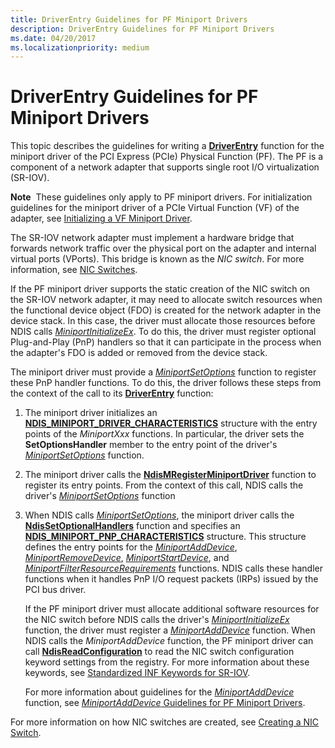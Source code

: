 ```yaml
---
title: DriverEntry Guidelines for PF Miniport Drivers
description: DriverEntry Guidelines for PF Miniport Drivers
ms.date: 04/20/2017
ms.localizationpriority: medium
---
```


# DriverEntry Guidelines for PF Miniport Drivers


This topic describes the guidelines for writing a [**DriverEntry**](./initializing-a-miniport-driver.md) function for the miniport driver of the PCI Express (PCIe) Physical Function (PF). The PF is a component of a network adapter that supports single root I/O virtualization (SR-IOV).

**Note**  These guidelines only apply to PF miniport drivers. For initialization guidelines for the miniport driver of a PCIe Virtual Function (VF) of the adapter, see [Initializing a VF Miniport Driver](initializing-a-vf-miniport-driver.md).

 

The SR-IOV network adapter must implement a hardware bridge that forwards network traffic over the physical port on the adapter and internal virtual ports (VPorts). This bridge is known as the *NIC switch*. For more information, see [NIC Switches](nic-switches.md).

If the PF miniport driver supports the static creation of the NIC switch on the SR-IOV network adapter, it may need to allocate switch resources when the functional device object (FDO) is created for the network adapter in the device stack. In this case, the driver must allocate those resources before NDIS calls [*MiniportInitializeEx*](/windows-hardware/drivers/ddi/ndis/nc-ndis-miniport_initialize). To do this, the driver must register optional Plug-and-Play (PnP) handlers so that it can participate in the process when the adapter's FDO is added or removed from the device stack.

The miniport driver must provide a [*MiniportSetOptions*](/windows-hardware/drivers/ddi/ndis/nc-ndis-set_options) function to register these PnP handler functions. To do this, the driver follows these steps from the context of the call to its [**DriverEntry**](./initializing-a-miniport-driver.md) function:

1.  The miniport driver initializes an [**NDIS\_MINIPORT\_DRIVER\_CHARACTERISTICS**](/windows-hardware/drivers/ddi/ndis/ns-ndis-_ndis_miniport_driver_characteristics) structure with the entry points of the *MiniportXxx* functions. In particular, the driver sets the **SetOptionsHandler** member to the entry point of the driver's [*MiniportSetOptions*](/windows-hardware/drivers/ddi/ndis/nc-ndis-set_options) function.

2.  The miniport driver calls the [**NdisMRegisterMiniportDriver**](/windows-hardware/drivers/ddi/ndis/nf-ndis-ndismregisterminiportdriver) function to register its entry points. From the context of this call, NDIS calls the driver's [*MiniportSetOptions*](/windows-hardware/drivers/ddi/ndis/nc-ndis-set_options) function

3.  When NDIS calls [*MiniportSetOptions*](/windows-hardware/drivers/ddi/ndis/nc-ndis-set_options), the miniport driver calls the [**NdisSetOptionalHandlers**](/windows-hardware/drivers/ddi/ndis/nf-ndis-ndissetoptionalhandlers) function and specifies an [**NDIS\_MINIPORT\_PNP\_CHARACTERISTICS**](/windows-hardware/drivers/ddi/ndis/ns-ndis-_ndis_miniport_pnp_characteristics) structure. This structure defines the entry points for the [*MiniportAddDevice*](/windows-hardware/drivers/ddi/ndis/nc-ndis-miniport_add_device), [*MiniportRemoveDevice*](/windows-hardware/drivers/ddi/ndis/nc-ndis-miniport_remove_device), [*MiniportStartDevice*](/windows-hardware/drivers/ddi/ndis/nc-ndis-miniport_pnp_irp), and [*MiniportFilterResourceRequirements*](/windows-hardware/drivers/ddi/ndis/nc-ndis-miniport_pnp_irp) functions. NDIS calls these handler functions when it handles PnP I/O request packets (IRPs) issued by the PCI bus driver.

    If the PF miniport driver must allocate additional software resources for the NIC switch before NDIS calls the driver's [*MiniportInitializeEx*](/windows-hardware/drivers/ddi/ndis/nc-ndis-miniport_initialize) function, the driver must register a [*MiniportAddDevice*](/windows-hardware/drivers/ddi/ndis/nc-ndis-miniport_add_device) function. When NDIS calls the *MiniportAddDevice* function, the PF miniport driver can call [**NdisReadConfiguration**](/windows-hardware/drivers/ddi/ndis/nf-ndis-ndisreadconfiguration) to read the NIC switch configuration keyword settings from the registry. For more information about these keywords, see [Standardized INF Keywords for SR-IOV](standardized-inf-keywords-for-sr-iov.md).

    For more information about guidelines for the [*MiniportAddDevice*](/windows-hardware/drivers/ddi/ndis/nc-ndis-miniport_add_device) function, see [*MiniportAddDevice* Guidelines for PF Miniport Drivers](miniportadddevice-guidelines-for-pf-miniport-drivers.md).

For more information on how NIC switches are created, see [Creating a NIC Switch](creating-a-nic-switch.md).

 

